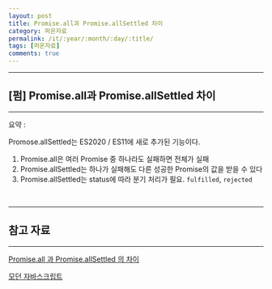 ```yaml
---
layout: post
title: Promise.all과 Promise.allSettled 차이
category: 퍼온자료
permalink: /it/:year/:month/:day/:title/
tags: [퍼온자료]
comments: true
---
```


---

## [펌] Promise.all과 Promise.allSettled 차이

---



요약 :

Promose.allSettled는 ES2020 / ES11에 새로 추가된 기능이다.

1. Promise.all은 여러 Promise 중 하나라도 실패하면 전체가 실패
2. Promise.allSettled는 하나가 실패해도 다른 성공한 Promise의 값을 받을 수 있다
3. Promise.allSettled는 status에 따라 분기 처리가 필요. `fulfilled`, `rejected`

<br>

---

## 참고 자료

---

[Promise.all 과 Promise.allSettled 의 차이](https://velog.io/@ansrjsdn/Promise.all-%EA%B3%BC-Promise.allSettled-%EC%9D%98-%EC%B0%A8%EC%9D%B4)

[모던 자바스크립트](https://ko.javascript.info/promise-api)
